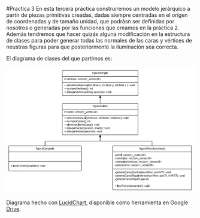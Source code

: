 #Practica 3
En esta tercera práctica construiremos un modelo jerárquico a partir de piezas primitivas creadas, dadas siempre centradas en el origen de coordenadas y de tamaño unidad, que podrásn ser definidas por nosotros o generadas por las funciones que creamos en la práctica 2. Además tendremos que hacer quizás alguna modificación en la estructura de clases para poder generar todas las normales de las caras y vértices de neustras figuras para que posteriormente la iluminación sea correcta.

El diagrama de clases del que partimos es:

![diagramaUML](imagenes/UML.jpg)

Diagrama hecho con [LucidChart](https://www.lucidchart.com), disponible como herramienta en Google [Drive](https://www.google.com/drive/).